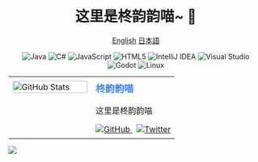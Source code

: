 <div align="center">

# 这里是柊韵韵喵~ 👋

</div>

<div align="center">
  
[English](https://github.com/123xzxc/123xzxc/blob/main/README_ENG.md) [日本語](https://github.com/123xzxc/123xzxc/blob/main/README_JAP.md)
</div>


<div align="center">
  
![Java](https://img.shields.io/badge/Java-ED8B00?style=for-the-badge&logo=java&logoColor=white)
![C#](https://img.shields.io/badge/C%23-239120?style=for-the-badge&logo=c-sharp&logoColor=white)
![JavaScript](https://img.shields.io/badge/JavaScript-F7DF1E?style=for-the-badge&logo=javascript&logoColor=black)
![HTML5](https://img.shields.io/badge/HTML5-E34F26?style=for-the-badge&logo=html5&logoColor=white)
![IntelliJ IDEA](https://img.shields.io/badge/IntelliJ_IDEA-000000?style=for-the-badge&logo=intellij-idea&logoColor=white)
![Visual Studio](https://img.shields.io/badge/Visual_Studio-5C2D91?style=for-the-badge&logo=visual-studio&logoColor=white)
![Godot](https://img.shields.io/badge/Godot-478CB7?style=for-the-badge&logo=godot-engine&logoColor=white)
![Linux](https://img.shields.io/badge/Linux-FCC624?style=for-the-badge&logo=linux&logoColor=black)

</div>

<table width="100%" cellspacing="0" cellpadding="0" style="border-collapse: collapse; max-width: 900px; margin: 0 auto;">
  <tr>
    <td width="50%" valign="top" style="padding: 8px; background-color: transparent; border: none;">
      <a href="https://github.com/anuraghazra/github-readme-stats">
        <img src="https://github-readme-stats.vercel.app/api?username=123xzxc&show_icons=true&theme=radical&hide_border=true" alt="GitHub Stats" width="100%">
      </a>
    </td>
    <td width="50%" valign="top" style="padding: 8px; text-align: left; background-color: transparent; border: none;">
      <h3 style="margin-top: 0; color: #3b82f6;">柊韵韵喵</h3>
      <p>这里是柊韵韵喵</p>
      <div style="margin-top: 12px;">
        <a href="https://github.com/123xzxc" target="_blank" rel="noopener noreferrer">
          <img src="https://img.shields.io/badge/GitHub-100000?style=for-the-badge&logo=github&logoColor=white" alt="GitHub">
        </a>
        <a href="https://twitter.com/your_handle" target="_blank" rel="noopener noreferrer" style="margin-left: 8px;">
          <img src="https://img.shields.io/badge/Twitter-1DA1F2?style=for-the-badge&logo=twitter&logoColor=white" alt="Twitter">
        </a>
      </div>
    </td>
  </tr>
</table>

![](https://github.com/123xzxc/snk/blob/8306163b0502eff2b55f9c0d819e00a21bf9d55e/docker/github-contribution-grid-snake.svg)

